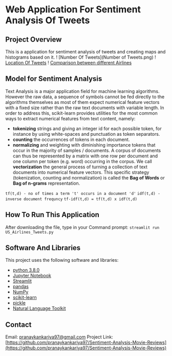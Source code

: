 
# Web Application For Sentiment Analysis Of Tweets

## Project Overview
This is a application for sentiment analysis of tweets and creating maps and histograms based on it.
! [Number Of Tweets](Number of Tweets.png)
! [Location Of Tweets](Map.png)
! [Comparison between different Airlines](Histogram.png)


## Model for Sentiment Analysis
Text Analysis is a major application field for machine learning algorithms. However the raw data, a sequence of symbols cannot be fed directly to the algorithms themselves as most of them expect numerical feature vectors with a fixed size rather than the raw text documents with variable length.
In order to address this, scikit-learn provides utilities for the most common ways to extract numerical features from text content, namely:
* **tokenizing** strings and giving an integer id for each possible token, for instance by using white-spaces and punctuation as token separators.
* **counting** the occurrences of tokens in each document.
* **normalizing** and weighting with diminishing importance tokens that occur in the majority of samples / documents.
A corpus of documents can thus be represented by a matrix with one row per document and one column per token (e.g. word) occurring in the corpus.
We call **vectorization** the general process of turning a collection of text documents into numerical feature vectors. This specific strategy (tokenization, counting and normalization) is called the **Bag of Words** or **Bag of n-grams** representation. 

`tf(t,d) - no of times a term 't' occurs in a document 'd'`
`idf(t,d) - inverse document frequncy`
`tf-idf(t,d) = tf(t,d) x idf(t,d)`

## How To Run This Application
After downloading the file, type in your Command prompt:
`streamlit run US_Airlines_Tweets.py`

## Software And Libraries
This project uses the following software and libraries:
* [python 3.8.0](https://www.python.org/downloads/release/python-380/)
* [Jupyter Notebook](https://jupyter.org/)
* [Streamlit](https://www.streamlit.io/)
* [pandas](https://pandas.pydata.org/)
* [NumPy](https://numpy.org/)
* [scikit-learn](https://scikit-learn.org/stable/)
* [pickle](https://docs.python.org/3/library/pickle.html)
* [Natural Language Toolkit](https://www.nltk.org/)

## Contact
Email: pranaykankariya97@gmail.com
Project Link: [https://github.com/pranaykankariya97/Sentiment-Analysis-Movie-Reviews](https://github.com/pranaykankariya97/Sentiment-Analysis-Movie-Reviews)

